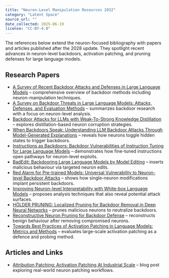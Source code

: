 ```yaml
---
title: "Neuron-Level Manipulation Resources 2032"
category: "Latent Space"
source_url: ""
date_collected: 2025-06-19
license: "CC-BY-4.0"
---
```


The references below extend the neuron-focused bibliography with papers and articles published after the 2028 update. They spotlight recent advances in neuron-level backdoors, activation patching, and pruning defenses for large language models.

## Research Papers

- [A Survey of Recent Backdoor Attacks and Defenses in Large Language Models](https://arxiv.org/abs/2406.06852) – comprehensive overview of backdoor methods including neuron-manipulation techniques.
- [A Survey on Backdoor Threats in Large Language Models: Attacks, Defenses, and Evaluation Methods](https://www.sciltp.com/journals/tai/article/view/2505000595) – summarizes backdoor research with a focus on neuron-level analysis.
- [Backdoor Attacks for LLMs with Weak-To-Strong Knowledge Distillation](https://openreview.net/forum?id=29LC48aY3U) – explores distillation-based neuron corruption strategies.
- [When Backdoors Speak: Understanding LLM Backdoor Attacks Through Model-Generated Explanations](https://arxiv.org/abs/2411.12701) – reveals how neurons toggle hidden states to trigger backdoors.
- [Instructions as Backdoors: Backdoor Vulnerabilities of Instruction Tuning for Large Language Models](https://aclanthology.org/2024.naacl-long.171/) – demonstrates how fine-tuned instructions open pathways for neuron-level exploits.
- [BadEdit: Backdooring Large Language Models by Model Editing](https://openreview.net/forum?id=duZANm2ABX) – inserts malicious behaviour via targeted neuron edits.
- [Red Alarm for Pre-trained Models: Universal Vulnerability to Neuron-level Backdoor Attacks](https://www.mi-research.net/article/doi/10.1007/s11633-022-1377-5) – shows how single-neuron modifications implant persistent backdoors.
- [Improving Neuron-level Interpretability with White-box Language Models](https://arxiv.org/abs/2410.16443) – proposes analysis techniques that also reveal potential attack surfaces.
- [HÖLDER PRUNING: Localized Pruning for Backdoor Removal in Deep Neural Networks](https://openreview.net/forum?id=yJduhi9mDQ) – prunes malicious neurons to neutralize backdoors.
- [Reconstructive Neuron Pruning for Backdoor Defense](https://proceedings.mlr.press/v202/li23v.html) – reconstructs benign behaviour after removing compromised neurons.
- [Towards Best Practices of Activation Patching in Language Models: Metrics and Methods](https://arxiv.org/abs/2309.16042) – evaluates large-scale activation patching as a defence and probing method.

## Articles and Links

- [Attribution Patching: Activation Patching At Industrial Scale](https://www.neelnanda.io/mechanistic-interpretability/attribution-patching) – blog post exploring real-world neuron patching workflows.

